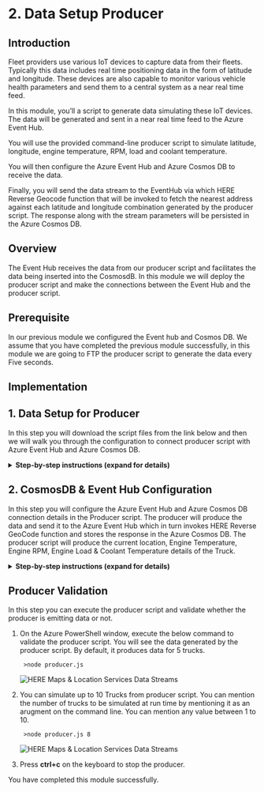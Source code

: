
# 2. Data Setup Producer

## Introduction

Fleet providers use various IoT devices to capture data from their fleets. Typically this data includes real time positioning data in the form of latitude and longitude. These devices are also capable to monitor various vehicle health parameters and send them to a central system as a near real time feed.

In this module, you’ll a script to generate data simulating these IoT devices. The data will be generated and sent in a near real time feed to the Azure Event Hub.

You will use the provided command-line producer script to simulate latitude, longitude, engine temperature, RPM, load and coolant temperature.

You will then configure the Azure Event Hub and Azure Cosmos DB to receive the data.

Finally, you will send the data stream to the EventHub via which HERE Reverse Geocode function that will be invoked to fetch the nearest address against each latitude and longitude combination generated by the producer script. The response along with the stream parameters will be persisted in the Azure Cosmos DB.

## Overview

The Event Hub receives the data from our producer script and facilitates the data being inserted into the CosmosdB. In this module we will deploy the producer script and make the connections between the Event Hub and the producer script.


## Prerequisite

In our previous module we configured the Event hub and Cosmos DB. We assume that you have completed the previous module successfully, in this module we are going to FTP the producer script to generate the data every Five seconds.

## Implementation

## 1. Data Setup for Producer

In this step you will download the script files from the link below and then we will walk you through the configuration to connect producer script with Azure Event Hub and Azure Cosmos DB.

<details>
<summary><strong>Step-by-step instructions (expand for details)</strong></summary><p>

 1. Download the zip file (Producer.zip) and save it on your local machine.


1. Open Azure Portal home page and login with your credentials.


1. Click on **Cloud Shell** to open the Azure PowerShell command-line.

	![HERE Maps & Location Services Data Streams](../Images/1_AzureHome_CloudShell.png)

1. It may take few second for **PowerShell command-line** to be configured for your account.

	![HERE Maps & Location Services Data Streams](../Images/2_PowershellCommandline.png)

1. By default, the path of **PowerShell** will be in the Azure directory. We need to set location to our home directory to execute our Producer script. Execute the below command to set location to your home path.

                >Set-Location $home


6. Above command would have changed the current path and it should be set as your home path.


1. In menu tab click on **Upload/Download** files icon, then click on upload to upload the zip file.

	![HERE Maps & Location Services Data Streams](../Images/3_UploadFiles.png)

1. Browse to the directory where you saved the Zip file locally which you have downloaded in step-1. Choose the file and click **Upload**.

	![HERE Maps & Location Services Data Streams](../Images/4_UploadComplete.png)

1. Once the upload is completed successfully, you need to extract the file. For extracting the files, use the below command.

	            >Expand-Archive “Producer.zip”


     ![HERE Maps & Location Services Data Streams](../Images/5_FilesExtraction.png)

1. It may take few seconds to extract, after successful extraction you can verify the file by using the below command.

              >ls

1. It lists the files and directories available in the current directory. You should be able to see new files now as the output of above command.

</p></details>


## 2. CosmosDB & Event Hub Configuration

In this step you will configure the Azure Event Hub and Azure Cosmos DB connection details in the Producer script. The producer will produce the data and send it to the Azure Event Hub which in turn invokes HERE Reverse GeoCode function and stores the response in the Azure Cosmos DB. The producer script will produce the current location, Engine Temperature, Engine RPM, Engine Load & Coolant Temperature details of the Truck.

<details>
<summary><strong>Step-by-step instructions (expand for details)</strong></summary><p>

1. Navigate to the **Producer** directory by executing the below command.

		>cd Producer

1. In menu tab click on **Open editor** icon, it will open the VS code text editor online.

	![HERE Maps & Location Services Data Streams](../Images/6_CloudBashEditor.png)

1. In the left panel of text editor, select the **Producer** folder and under this folder find & open **config.json**

	![HERE Maps & Location Services Data Streams](../Images/7_ConfigurationChanges.png)


1. In **config.json** find the key **here_credentials** and replace the **app_id** & **app_code** with **HERE APP_ID** & **APP_CODE** value which you have copied in the module 1.


1. In **config.json** Find the key **eventhub** and replace the **connection_string** with **Event Hub Connection string-primary key** value which you have copied in the module 1.


1. In **config.json** Find the key **cosmosdb** and replace the **uri** & **masterKey** with **Cosmos DB URI** & **Cosmos DB PRIMARY KEY** value which you have copied in the module 1.

1. After making the changes, click on more tab to save the file. Click on more tab on the right corner, click **save** to save the file. Then click on **close editor** to close the window.

	![HERE Maps & Location Services Data Streams](../Images/8_SaveConfiguration&CloseEditor.png)

1. Now back in to PowerShell execute the below command in the command window to install the dependencies.

		>npm install

	![HERE Maps & Location Services Data Streams](../Images/9_ExecuteNPMinstall.png)

1. Your Data setup for Producer has been completed successfully.


</p></details>		


## Producer Validation

In this step you can execute the producer script and validate whether the producer is emitting data or not.

1. On the Azure PowerShell window, execute the below command to validate the producer script. You will see the data generated by the producer script. By default, it produces data for 5 trucks.

		>node producer.js

	![HERE Maps & Location Services Data Streams](../Images/10_ProducerResultConsole_1.png)


1. You can simulate up to 10 Trucks from producer script. You can mention the number of trucks to be simulated at run time by mentioning it as an arugment on the command line. You can mention any value between 1 to 10.

		>node producer.js 8

	![HERE Maps & Location Services Data Streams](../Images/10_ProducerResultConsole_2.png)


1. Press **ctrl+c** on the keyboard to stop the producer.

You have completed this module successfully.
